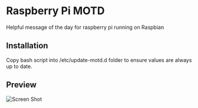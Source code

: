 # Raspberry Pi MOTD
Helpful message of the day for raspberry pi running on Raspbian

## Installation
Copy bash script into /etc/update-motd.d folder to ensure values are always up to date.

## Preview
![Screen Shot](https://github.com/mustyf10/raspberry-pi-motd/blob/master/Annotation%202020-07-01%20152232.png)
